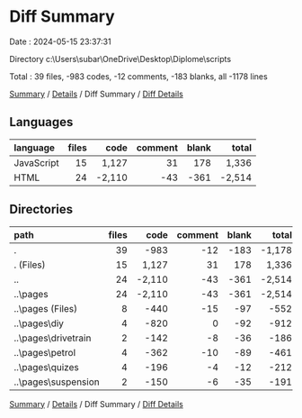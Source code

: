 # Diff Summary

Date : 2024-05-15 23:37:31

Directory c:\\Users\\subar\\OneDrive\\Desktop\\Diplome\\scripts

Total : 39 files,  -983 codes, -12 comments, -183 blanks, all -1178 lines

[Summary](results.md) / [Details](details.md) / Diff Summary / [Diff Details](diff-details.md)

## Languages
| language | files | code | comment | blank | total |
| :--- | ---: | ---: | ---: | ---: | ---: |
| JavaScript | 15 | 1,127 | 31 | 178 | 1,336 |
| HTML | 24 | -2,110 | -43 | -361 | -2,514 |

## Directories
| path | files | code | comment | blank | total |
| :--- | ---: | ---: | ---: | ---: | ---: |
| . | 39 | -983 | -12 | -183 | -1,178 |
| . (Files) | 15 | 1,127 | 31 | 178 | 1,336 |
| .. | 24 | -2,110 | -43 | -361 | -2,514 |
| ..\\pages | 24 | -2,110 | -43 | -361 | -2,514 |
| ..\\pages (Files) | 8 | -440 | -15 | -97 | -552 |
| ..\\pages\\diy | 4 | -820 | 0 | -92 | -912 |
| ..\\pages\\drivetrain | 2 | -142 | -8 | -36 | -186 |
| ..\\pages\\petrol | 4 | -362 | -10 | -89 | -461 |
| ..\\pages\\quizes | 4 | -196 | -4 | -12 | -212 |
| ..\\pages\\suspension | 2 | -150 | -6 | -35 | -191 |

[Summary](results.md) / [Details](details.md) / Diff Summary / [Diff Details](diff-details.md)